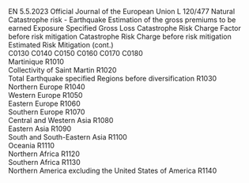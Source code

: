 EN  5.5.2023 Official Journal of the European Union L 120/477
 Natural Catastrophe risk - Earthquake  Estimation of the 
gross premiums to 
be earned  Exposure  Specified Gross 
Loss  Catastrophe Risk 
Charge Factor 
before risk 
mitigation  Catastrophe 
Risk Charge 
before risk 
mitigation  Estimated Risk 
Mitigation  (cont.)  
C0130  C0140  C0150  C0160  C0170  C0180  
Martinique  R1010  
Collectivity of Saint Martin  R1020  
Total Earthquake specified Regions 
before diversification  R1030  
Northern Europe  R1040  
Western Europe  R1050  
Eastern Europe  R1060  
Southern Europe  R1070  
Central and Western Asia  R1080  
Eastern Asia  R1090  
South and South-Eastern Asia  R1100  
Oceania  R1110  
Northern Africa  R1120  
Southern Africa  R1130  
Northern America excluding the United 
States of America  R1140